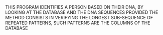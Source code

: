 THIS PROGRAM IDENTIFIES A PERSON BASED ON THEIR DNA, BY LOOKING AT THE DATABASE AND THE DNA SEQUENCES PROVIDED
THE METHOD CONSISTS IN VERIFYING THE LONGEST SUB-SEQUENCE OF REPEATED PATTERNS, SUCH PATTERNS ARE THE COLUMNS OF THE DATABASE
